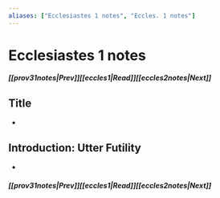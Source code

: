 ```yaml
---
aliases: ["Ecclesiastes 1 notes", "Eccles. 1 notes"]
---
```

# Ecclesiastes 1 notes
##### <span class=arrow-left></span>[[prov31notes|Prev]]<span class=navigation-separator></span>[[eccles1|Read]]<span class=navigation-separator></span>[[eccles2notes|Next]]<span class=arrow-right></span>
## Title
- 
## Introduction: Utter Futility
- 
##### <span class=arrow-left></span>[[prov31notes|Prev]]<span class=navigation-separator></span>[[eccles1|Read]]<span class=navigation-separator></span>[[eccles2notes|Next]]<span class=arrow-right></span>